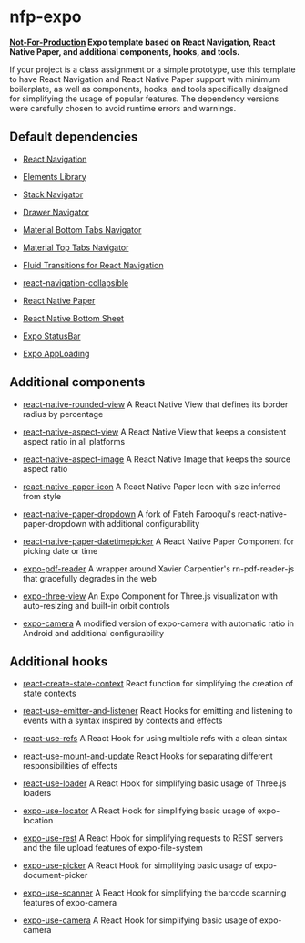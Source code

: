 nfp-expo
========

**[Not-For-Production](https://github.com/hashiprobr/nfp) Expo template based on
React Navigation, React Native Paper, and additional components, hooks, and
tools.**

If your project is a class assignment or a simple prototype, use this template
to have React Navigation and React Native Paper support with minimum
boilerplate, as well as components, hooks, and tools specifically designed for
simplifying the usage of popular features. The dependency versions were
carefully chosen to avoid runtime errors and warnings.


Default dependencies
--------------------

* [React Navigation](https://reactnavigation.org/)

* [Elements Library](https://reactnavigation.org/docs/elements)

* [Stack Navigator](https://reactnavigation.org/docs/stack-navigator/)

* [Drawer Navigator](https://reactnavigation.org/docs/drawer-navigator/)

* [Material Bottom Tabs
  Navigator](https://reactnavigation.org/docs/material-bottom-tab-navigator/)

* [Material Top Tabs
  Navigator](https://reactnavigation.org/docs/material-top-tab-navigator/)

* [Fluid Transitions for React
  Navigation](https://github.com/fram-x/FluidTransitions)

* [react-navigation-collapsible](https://github.com/benevbright/react-navigation-collapsible)

* [React Native Paper](https://callstack.github.io/react-native-paper/)

* [React Native Bottom
  Sheet](https://gorhom.github.io/react-native-bottom-sheet/)

* [Expo StatusBar](https://docs.expo.dev/versions/latest/sdk/status-bar/)

* [Expo AppLoading](https://docs.expo.dev/versions/latest/sdk/app-loading/)


Additional components
---------------------

* [react-native-rounded-view](https://github.com/hashiprobr/react-native-rounded-view)
  A React Native View that defines its border radius by percentage

* [react-native-aspect-view](https://github.com/hashiprobr/react-native-aspect-view)
  A React Native View that keeps a consistent aspect ratio in all platforms

* [react-native-aspect-image](https://github.com/hashiprobr/react-native-aspect-image)
  A React Native Image that keeps the source aspect ratio

* [react-native-paper-icon](https://github.com/hashiprobr/react-native-paper-icon)
  A React Native Paper Icon with size inferred from style

* [react-native-paper-dropdown](https://github.com/hashiprobr/react-native-paper-dropdown)
  A fork of Fateh Farooqui's react-native-paper-dropdown with additional
  configurability

* [react-native-paper-datetimepicker](https://github.com/hashiprobr/react-native-paper-datetimepicker)
  A React Native Paper Component for picking date or time

* [expo-pdf-reader](https://github.com/hashiprobr/expo-pdf-reader) A wrapper
  around Xavier Carpentier's rn-pdf-reader-js that gracefully degrades in the
  web

* [expo-three-view](https://github.com/hashiprobr/expo-three-view) An Expo
  Component for Three.js visualization with auto-resizing and built-in orbit
  controls

* [expo-camera](https://github.com/hashiprobr/expo-camera) A modified version of
  expo-camera with automatic ratio in Android and additional configurability


Additional hooks
----------------

* [react-create-state-context](https://github.com/hashiprobr/react-create-state-context)
  React function for simplifying the creation of state contexts

* [react-use-emitter-and-listener](https://github.com/hashiprobr/react-use-emitter-and-listener)
  React Hooks for emitting and listening to events with a syntax inspired by
  contexts and effects

* [react-use-refs](https://github.com/hashiprobr/react-use-refs) A React Hook
  for using multiple refs with a clean sintax

* [react-use-mount-and-update](https://github.com/hashiprobr/react-use-mount-and-update)
  React Hooks for separating different responsibilities of effects

* [react-use-loader](https://github.com/hashiprobr/react-use-loader) A React
  Hook for simplifying basic usage of Three.js loaders

* [expo-use-locator](https://github.com/hashiprobr/expo-use-locator) A React
  Hook for simplifying basic usage of expo-location

* [expo-use-rest](https://github.com/hashiprobr/expo-use-rest) A React Hook for
  simplifying requests to REST servers and the file upload features of
  expo-file-system

* [expo-use-picker](https://github.com/hashiprobr/expo-use-picker) A React Hook
  for simplifying basic usage of expo-document-picker

* [expo-use-scanner](https://github.com/hashiprobr/expo-use-scanner) A React
  Hook for simplifying the barcode scanning features of expo-camera

* [expo-use-camera](https://github.com/hashiprobr/expo-use-camera) A React Hook
  for simplifying basic usage of expo-camera
